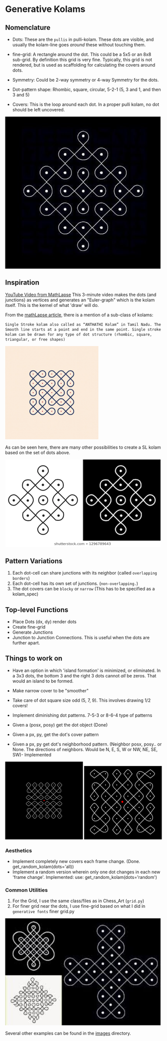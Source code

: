 # Generative Kolams


## Nomenclature

- Dots: These are the `pullis` in pulli-kolam. These dots are visible, and usually the kolam-line goes *around* these without touching them.

- fine-grid: A rectangle around the dot. This could be a 5x5 or an 8x8 sub-grid. By definition this grid is very fine. Typically, this grid is not rendered, but is used as scaffolding for calculating the covers around dots.

- Symmetry: Could be 2-way symmetry or 4-way Symmetry for the dots.

- Dot-pattern shape: Rhombic, square, circular, 5-2-1 (5, 3 and 1, and then 3 and 5)

- Covers: This is the loop around each dot. In a proper pulli kolam, no dot should be left uncovered.

<img src="images/dots_1.jpeg" width="500">

## Inspiration
[YouTube Video from MathLapse](https://youtu.be/a0n14YSIFyU)
This 3-minute video makes the dots (and junctions) as vertices and generates an "Euler-graph" which is the kolam itself. This is the kernel of what 'draw' will do.

From the [mathLapse article](https://imaginary.org/film/mathlapse-math-art-south-indian-traditional-art-suzhi-kolam), there is a mention of a sub-class of kolams:

    Single Stroke kolam also called as “ANTHATHI Kolam” in Tamil Nadu. The Smooth line starts at a point and end in the same point. Single stroke kolam can be drawn for any type of dot structure (rhombic, square, triangular, or free shapes)

<img src="images/single_line.jpg" width="300">

As can be seen here, there are many other possibilities to create a SL kolam based on the set of dots above.

<img src="images/lines-dots-circles-indian-traditional-260nw-1296789643.webp" width="500">


## Pattern Variations
1. Each dot-cell can share junctions with its neighbor (called `overlapping borders`)
2. Each dot-cell has its own set of junctions. (`non-overlapping.`)
3. The dot covers can be `blocky` or `narrow` (This has to be specified as a kolam_spec)

## Top-level Functions

- Place Dots (dx, dy) render dots
- Create fine-grid
- Generate Junctions
- Junction to Junction Connections. This is useful when the dots are further apart.


## Things to work on
- Have an option in which 'island formation' is minimized, or eliminated. In a 3x3 dots, the bottom 3 and the right 3 dots cannot *all* be zeros. That would an island to be formed.

- Make narrow cover to be "smoother" 

- Take care of dot square size odd (5, 7, 9). This involves drawing 1/2 covers!
- Implement diminishing dot patterns. 7-5-3 or 8-6-4 type of patterns
- Given a (posx, posy) get the dot object (Done)
- Given a px, py, get the dot's cover pattern 
- Given a px, py get dot's neighborhood pattern. (Neighbor posx, posy.. or None. The directions of neighbors. Would be N, E, S, W or NW, NE, SE, SW)- Implemented


<img src="images/k1.png" width="250">
<img src="images/k2_one_loop.png" width="250">

### Aesthetics
- Implement completely new covers each frame change. (Done. get_random_kolam(dots='all))
- Implement a random version wherein only one dot changes in each new 'frame change'. Implemented: use: get_random_kolam(dots='random')


### Common Utilities
1. For the Grid, I use the same class/files as in Chess_Art (`grid.py`)
2. For finer grid near the dots, I use fine-grid based on what I did in `generative fonts` finer grid.py

<img src="images/inspiration.jpg" width="500">

Several other examples can be found in the [images](images/) directory.
